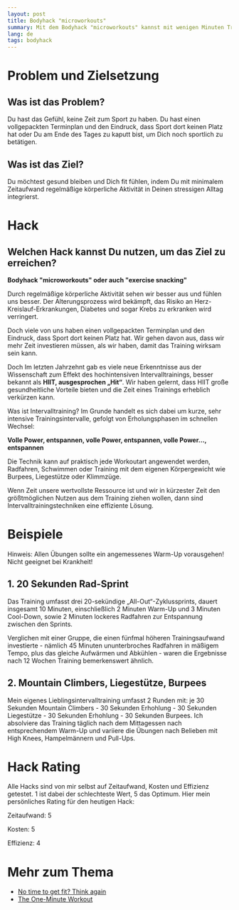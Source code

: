 ```yaml
---
layout: post
title: Bodyhack "microworkouts"
summary: Mit dem Bodyhack "microworkouts" kannst mit wenigen Minuten Training pro Tag Deine Durchblutung steigern, langfristig Muskeln aufbauen und den Gefahren des langen Sitzens vorbeugen.
lang: de
tags: bodyhack
---
```


# Problem und Zielsetzung

## Was ist das Problem?
Du hast das Gefühl, keine Zeit zum Sport zu haben. Du hast einen vollgepackten Terminplan und den Eindruck, dass Sport dort keinen Platz hat oder Du am Ende des Tages zu kaputt bist, um Dich noch sportlich zu betätigen.

## Was ist das Ziel?
Du möchtest gesund bleiben und Dich fit fühlen, indem Du mit minimalem Zeitaufwand regelmäßige körperliche Aktivität in Deinen stressigen Alltag integrierst.

# Hack

## Welchen Hack kannst Du nutzen, um das Ziel zu erreichen?
**Bodyhack "microworkouts" oder auch "exercise snacking"**

Durch regelmäßige körperliche Aktivität sehen wir besser aus und fühlen uns besser. 
Der Alterungsprozess wird bekämpft, das Risiko an Herz-Kreislauf-Erkrankungen, Diabetes und sogar Krebs zu erkranken wird verringert. 

Doch viele von uns haben einen vollgepackten Terminplan und den Eindruck, dass Sport dort keinen Platz hat. 
Wir gehen davon aus, dass wir mehr Zeit investieren müssen, als wir haben, damit das Training wirksam sein kann.

Doch Im letzten Jahrzehnt gab es viele neue Erkenntnisse aus der Wissenschaft zum Effekt des hochintensiven Intervalltrainings, besser bekannt als **HIIT, ausgesprochen „Hit“**. 
Wir haben gelernt, dass HIIT große gesundheitliche Vorteile bieten und die Zeit eines Trainings erheblich verkürzen kann. 

Was ist Intervalltraining? Im Grunde handelt es sich dabei um kurze, sehr intensive Trainingsintervalle, gefolgt von Erholungsphasen im schnellen Wechsel:

**Volle Power, entspannen, volle Power, entspannen, volle Power..., entspannen**

Die Technik kann auf praktisch jede Workoutart angewendet werden, Radfahren, Schwimmen oder Training mit dem eigenen Körpergewicht wie Burpees, Liegestütze oder Klimmzüge.

Wenn Zeit unsere wertvollste Ressource ist und wir in kürzester Zeit den größtmöglichen Nutzen aus dem Training ziehen wollen, dann sind Intervalltrainingstechniken eine effiziente Lösung.

# Beispiele
Hinweis: Allen Übungen sollte ein angemessenes Warm-Up vorausgehen! Nicht geeignet bei Krankheit!

## 1. 20 Sekunden Rad-Sprint
Das Training umfasst drei 20-sekündige „All-Out“-Zyklussprints, dauert insgesamt 10 Minuten, einschließlich 2 Minuten Warm-Up und 3 Minuten Cool-Down, sowie 2 Minuten lockeres Radfahren zur Entspannung zwischen den Sprints.

Verglichen mit einer Gruppe, die einen fünfmal höheren Trainingsaufwand investierte - nämlich 45 Minuten ununterbroches Radfahren in mäßigem Tempo, plus das gleiche Aufwärmen und Abkühlen - waren die Ergebnisse nach 12 Wochen Training bemerkenswert ähnlich.

## 2. Mountain Climbers, Liegestütze, Burpees
Mein eigenes Lieblingsintervalltraining umfasst 2 Runden mit: 
je 30 Sekunden Mountain Climbers - 30 Sekunden Erhohlung - 30 Sekunden Liegestütze - 30 Sekunden Erhohlung - 30 Sekunden Burpees.
Ich absolviere das Training täglich nach dem Mittagessen nach entsprechendem Warm-Up und variiere die Übungen nach Belieben mit High Knees, Hampelmännern und Pull-Ups.

# Hack Rating
Alle Hacks sind von mir selbst auf Zeitaufwand, Kosten und Effizienz getestet. 1 ist dabei der schlechteste Wert, 5 das Optimum. Hier mein persönliches Rating für den heutigen Hack:

Zeitaufwand: 5

Kosten: 5

Effizienz: 4

# Mehr zum Thema
- [No time to get fit? Think again](https://www.sciencedaily.com/releases/2016/04/160427095204.htm)
- [The One-Minute Workout](https://www.google.com/url?sa=t&rct=j&q=&esrc=s&source=web&cd=&ved=2ahUKEwi92pbv0qqDAxUMSPEDHbhsAIMQFnoECFQQAQ&url=https%3A%2F%2Fwww.youtube.com%2Fchannel%2FUCYphNKuwLq3AM78cmA0DZ6g&usg=AOvVaw2vl-duq4QlHAIkHtQMWmBT&opi=89978449)
